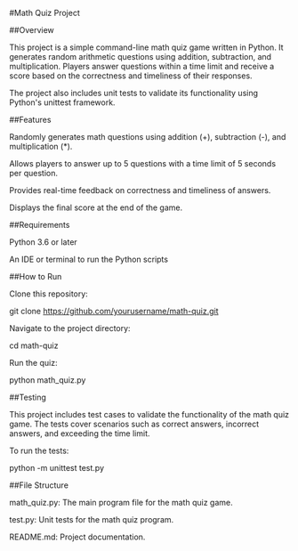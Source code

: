 #Math Quiz Project

##Overview

This project is a simple command-line math quiz game written in Python. It generates random arithmetic questions using addition, subtraction, and multiplication. Players answer questions within a time limit and receive a score based on the correctness and timeliness of their responses.

The project also includes unit tests to validate its functionality using Python's unittest framework.

##Features

Randomly generates math questions using addition (+), subtraction (-), and multiplication (*).

Allows players to answer up to 5 questions with a time limit of 5 seconds per question.

Provides real-time feedback on correctness and timeliness of answers.

Displays the final score at the end of the game.

##Requirements

Python 3.6 or later

An IDE or terminal to run the Python scripts

##How to Run

Clone this repository:

git clone https://github.com/yourusername/math-quiz.git

Navigate to the project directory:

cd math-quiz

Run the quiz:

python math_quiz.py

##Testing

This project includes test cases to validate the functionality of the math quiz game. The tests cover scenarios such as correct answers, incorrect answers, and exceeding the time limit.

To run the tests:

python -m unittest test.py

##File Structure

math_quiz.py: The main program file for the math quiz game.

test.py: Unit tests for the math quiz program.

README.md: Project documentation.

